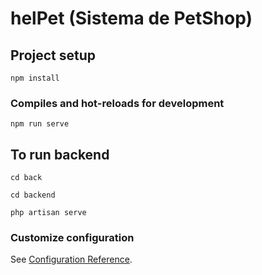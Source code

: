 # helPet (Sistema de PetShop)

## Project setup
```
npm install
```

### Compiles and hot-reloads for development
```
npm run serve
```

## To run backend
```
cd back
```
```
cd backend
```
```
php artisan serve
```

### Customize configuration
See [Configuration Reference](https://cli.vuejs.org/config/).
